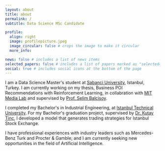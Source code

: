 ```yaml
---
layout: about
title: about
permalink: /
subtitle: Data Science MSc Candidate

profile:
  align: right
  image: profilepicture.jpeg
  image_circular: false # crops the image to make it circular
  more_info: 

news: false # includes a list of news items
selected_papers: false # includes a list of papers marked as "selected={true}"
social: true # includes social icons at the bottom of the page
---
```


I am a Data Science Master's student at [Sabanci University](https://www.sabanciuniv.edu/en/), Istanbul, Turkey. I am currently working on my thesis, Business POI Recommendations with Reinforcement Learning, in collabration with [MIT Media Lab](https://www.media.mit.edu/) and supervised by [Prof. Selim Balcisoy](https://fens.sabanciuniv.edu/en/faculty-members/detail/746).

I completed my Bachelor's in Industrial Engineering, at [Istanbul Technical University](https://www.itu.edu.tr/en/homepage). For my Bachelor's graduation project, supervised by [Dr. Kutay Tinc](https://avesis.itu.edu.tr/tinc), I developed a model that generates trading strategies for Istanbul Stock Exchange.

I have professional experiences with industry leaders such as Mercedes-Benz Turk and Procter & Gamble; and I am currently seeking new opportunities in the field of Artificial Intelligence.

